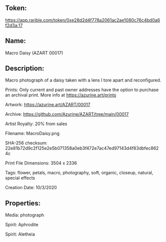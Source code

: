 ## Token:

https://app.rarible.com/token/0xe28d2d4f778a2061ac2ae1080c76c4bd0a6f2d3a:17

## Name:

Macro Daisy (AZART 00017)

## Description: 

Macro photograph of a daisy taken with a lens I tore apart and reconfigured.

Prints: Only current and past owner addresses have the option to purchase an archival print. More info at https://azurine.art/prints

Artwork: https://azurine.art/AZART/00017

Archive: https://github.com/Azurine/AZART/tree/main/00017

Artist Royalty: 20% from sales

Filename: MacroDaisy.png

SHA-256 checksum: 22e81b72d9c2f125e2e5b071358a0eb3f472e7ac47ed97143d4f83dbfec8624c

Print File Dimensions: 3504 x 2336

Tags: flower, petals, macro, photography, soft, organic, closeup, natural, special effects

Creation Date: 10/3/2020

## Properties:

Media: photograph

Spirit: Aphrodite

Spirit: Aletheia